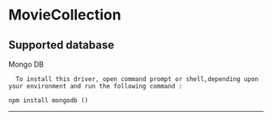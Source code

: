 # MovieCollection
Supported database
-------------------
Mongo DB

      To install this driver, open command prompt or shell,depending upon your environment and run the following command :
         
    npm install mongodb ()
-------------------
